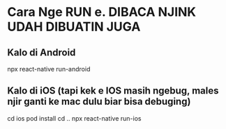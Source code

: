 # Cara Nge RUN e. DIBACA NJINK UDAH DIBUATIN JUGA

## Kalo di Android
npx react-native run-android

## Kalo di iOS (tapi kek e IOS masih ngebug, males njir ganti ke mac dulu biar bisa debuging)
cd ios
pod install
cd ..
npx react-native run-ios